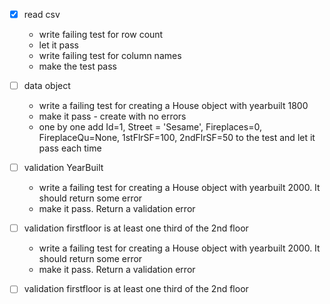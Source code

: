 - [x] read csv
    - write failing test for row count
    - let it pass
    - write failing test for column names
    - make the test pass

- [ ] data object
    - write a failing test for creating a House object with  yearbuilt 1800
    - make it pass - create with no errors
    - one by one add Id=1, Street = 'Sesame', Fireplaces=0, FireplaceQu=None, 1stFlrSF=100, 2ndFlrSF=50 to the test and let it pass each time
    

- [ ] validation YearBuilt
    - write a failing test for creating a House object with  yearbuilt 2000. It should return some error
    - make it pass. Return a validation error

- [ ] validation firstfloor is at least one third of the 2nd floor
    - write a failing test for creating a House object with  yearbuilt 2000. It should return some error
    - make it pass. Return a validation error


- [ ] validation firstfloor is at least one third of the 2nd floor




